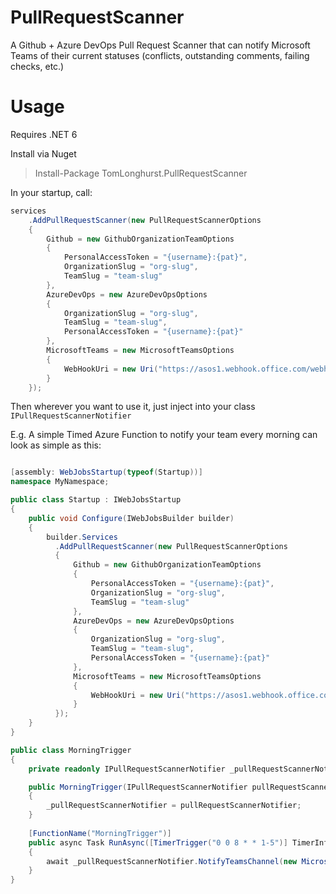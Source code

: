 # PullRequestScanner
A Github + Azure DevOps Pull Request Scanner that can notify Microsoft Teams of their current statuses (conflicts, outstanding comments, failing checks, etc.)

# Usage
Requires .NET 6

Install via Nuget 
> Install-Package TomLonghurst.PullRequestScanner

In your startup, call: 

```csharp
services
    .AddPullRequestScanner(new PullRequestScannerOptions
    {
        Github = new GithubOrganizationTeamOptions
        {
            PersonalAccessToken = "{username}:{pat}",
            OrganizationSlug = "org-slug",
            TeamSlug = "team-slug"
        },
        AzureDevOps = new AzureDevOpsOptions
        {
            OrganizationSlug = "org-slug",
            TeamSlug = "team-slug",
            PersonalAccessToken = "{username}:{pat}"
        },
        MicrosoftTeams = new MicrosoftTeamsOptions
        {
            WebHookUri = new Uri("https://asos1.webhook.office.com/webhookb2/blahblahblah")
        }
    });
```

Then wherever you want to use it, just inject into your class `IPullRequestScannerNotifier`

E.g. A simple Timed Azure Function to notify your team every morning can look as simple as this:

```csharp

[assembly: WebJobsStartup(typeof(Startup))]
namespace MyNamespace;

public class Startup : IWebJobsStartup
{
    public void Configure(IWebJobsBuilder builder)
    {
        builder.Services
          .AddPullRequestScanner(new PullRequestScannerOptions
          {
              Github = new GithubOrganizationTeamOptions
              {
                  PersonalAccessToken = "{username}:{pat}",
                  OrganizationSlug = "org-slug",
                  TeamSlug = "team-slug"
              },
              AzureDevOps = new AzureDevOpsOptions
              {
                  OrganizationSlug = "org-slug",
                  TeamSlug = "team-slug",
                  PersonalAccessToken = "{username}:{pat}"
              },
              MicrosoftTeams = new MicrosoftTeamsOptions
              {
                  WebHookUri = new Uri("https://asos1.webhook.office.com/webhookb2/blahblahblah")
              }
          });
    }
}

public class MorningTrigger
{
    private readonly IPullRequestScannerNotifier _pullRequestScannerNotifier;

    public MorningTrigger(IPullRequestScannerNotifier pullRequestScannerNotifier)
    {
        _pullRequestScannerNotifier = pullRequestScannerNotifier;
    }
    
    [FunctionName("MorningTrigger")]
    public async Task RunAsync([TimerTrigger("0 0 8 * * 1-5")] TimerInfo myTimer, ILogger log)
    {
        await _pullRequestScannerNotifier.NotifyTeamsChannel(new MicrosoftTeamsPublishOptions());
    }
}
```
